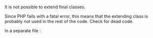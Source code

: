 It is not possible to extend final classes. 

Since PHP fails with a fatal error, this means that the extending class is probably not used in the rest of the code. Check for dead code.

<?php
    // File Foo
    final class foo {
        public final function bar() {
            // doSomething
        }
    }
?>

In a separate file : 

<?php
    // File Bar
    class bar extends foo {
    
    }
?>

